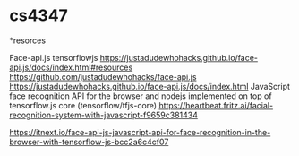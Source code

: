# cs4347


*resorces

Face-api.js
tensorflowjs
https://justadudewhohacks.github.io/face-api.js/docs/index.html#resources
https://github.com/justadudewhohacks/face-api.js
https://justadudewhohacks.github.io/face-api.js/docs/index.html
JavaScript face recognition API for the browser and nodejs implemented on top of tensorflow.js core (tensorflow/tfjs-core)
https://heartbeat.fritz.ai/facial-recognition-system-with-javascript-f9659c381434

https://itnext.io/face-api-js-javascript-api-for-face-recognition-in-the-browser-with-tensorflow-js-bcc2a6c4cf07

